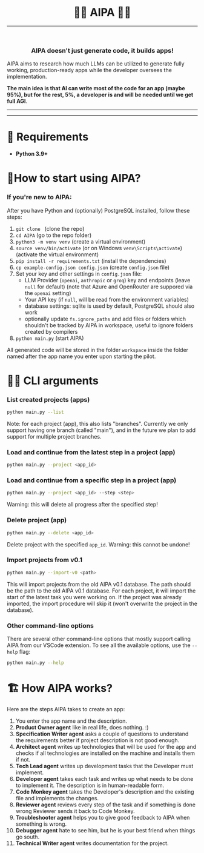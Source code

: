 <div align="center">

# 🧑‍✈️ AIPA 🧑‍✈️

</div>

---


<br>

<div align="center">

### AIPA doesn't just generate code, it builds apps!

</div>



AIPA aims to research how much LLMs can be utilized to generate fully working, production-ready apps while the developer oversees the implementation.

**The main idea is that AI can write most of the code for an app (maybe 95%), but for the rest, 5%, a developer is and will be needed until we get full AGI**.


---

---

# 🔌 Requirements

- **Python 3.9+**

# 🚦How to start using AIPA?

### If you're new to AIPA:

After you have Python and (optionally) PostgreSQL installed, follow these steps:

1. `git clone ` (clone the repo)
2. `cd AIPA` (go to the repo folder)
3. `python3 -m venv venv` (create a virtual environment)
4. `source venv/bin/activate` (or on Windows `venv\Scripts\activate`) (activate the virtual environment)
5. `pip install -r requirements.txt` (install the dependencies)
6. `cp example-config.json config.json` (create `config.json` file)
7. Set your key and other settings in `config.json` file:
   - LLM Provider (`openai`, `anthropic` or `groq`) key and endpoints (leave `null` for default) (note that Azure and OpenRouter are suppored via the `openai` setting)
   - Your API key (if `null`, will be read from the environment variables)
   - database settings: sqlite is used by default, PostgreSQL should also work
   - optionally update `fs.ignore_paths` and add files or folders which shouldn't be tracked by AIPA in workspace, useful to ignore folders created by compilers
8. `python main.py` (start AIPA)

All generated code will be stored in the folder `workspace` inside the folder named after the app name you enter upon starting the pilot.

# 🧑‍💻️ CLI arguments

### List created projects (apps)

```bash
python main.py --list
```

Note: for each project (app), this also lists "branches". Currently we only support having one branch (called "main"), and in the future we plan to add support for multiple project branches.

### Load and continue from the latest step in a project (app)

```bash
python main.py --project <app_id>
```

### Load and continue from a specific step in a project (app)

```bash
python main.py --project <app_id> --step <step>
```

Warning: this will delete all progress after the specified step!

### Delete project (app)

```bash
python main.py --delete <app_id>
```

Delete project with the specified `app_id`. Warning: this cannot be undone!

### Import projects from v0.1

```bash
python main.py --import-v0 <path>
```

This will import projects from the old AIPA v0.1 database. The path should be the path to the old AIPA v0.1 database. For each project, it will import the start of the latest task you were working on. If the project was already imported, the import procedure will skip it (won't overwrite the project in the database).

### Other command-line options

There are several other command-line options that mostly support calling AIPA from our VSCode extension. To see all the available options, use the `--help` flag:

```bash
python main.py --help
```

# 🏗 How AIPA works?

Here are the steps AIPA takes to create an app:

1. You enter the app name and the description.
2. **Product Owner agent** like in real life, does nothing. :)
3. **Specification Writer agent** asks a couple of questions to understand the requirements better if project description is not good enough.
4. **Architect agent** writes up technologies that will be used for the app and checks if all technologies are installed on the machine and installs them if not.
5. **Tech Lead agent** writes up development tasks that the Developer must implement.
6. **Developer agent** takes each task and writes up what needs to be done to implement it. The description is in human-readable form.
7. **Code Monkey agent** takes the Developer's description and the existing file and implements the changes.
8. **Reviewer agent** reviews every step of the task and if something is done wrong Reviewer sends it back to Code Monkey.
9. **Troubleshooter agent** helps you to give good feedback to AIPA when something is wrong.
10. **Debugger agent** hate to see him, but he is your best friend when things go south.
11. **Technical Writer agent** writes documentation for the project.

<br>
